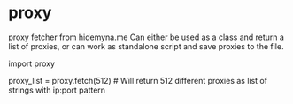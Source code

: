 # proxy
proxy fetcher from hidemyna.me
Can either be used as a class and return a list of proxies, or can work as standalone script and save proxies to the file.

import proxy

proxy_list = proxy.fetch(512)  # Will return 512 different proxies as list of strings with ip:port pattern
